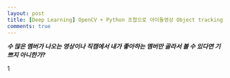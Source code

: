 ```yaml
---
layout: post
title: [Deep Learning] OpenCV + Python 조합으로 아이돌영상 Object tracking !
comments: true
---
```



***수 많은 멤버가 나오는 영상이나 직캠에서 내가 좋아하는 멤버만 골라서 볼 수 있다면 기쁘지 아니한가?***

1

